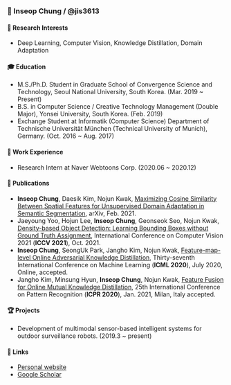 ### 👋 Inseop Chung / @jis3613

#### :wine_glass: Research Interests
- Deep Learning, Computer Vision, Knowledge Distillation, Domain Adaptation

#### :mortar_board: Education
- M.S./Ph.D. Student in Graduate School of Convergence Science and Technology, Seoul National University, South Korea. (Mar. 2019 ~ Present)
- B.S. in Computer Science / Creative Technology Management (Double Major), Yonsei University, South Korea. (Feb. 2019)
- Exchange Student at Informatik (Computer Science) Department of Technische Universität München (Technical University of Munich), Germany. (Oct. 2016 ~ Aug. 2017)
  
#### :crown: Work Experience
- Research Intern at Naver Webtoons Corp. (2020.06 ~ 2020.12)

#### :book: Publications
- **Inseop Chung**, Daesik Kim, Nojun Kwak, [Maximizing Cosine Similarity Between Spatial Features for Unsupervised Domain Adaptation in Semantic Segmentation](https://arxiv.org/pdf/2102.13002.pdf), arXiv, Feb. 2021.
- Jaeyoung Yoo, Hojun Lee, **Inseop Chung**, Geonseok Seo, Nojun Kwak, [Density-based Object Detection: Learning Bounding Boxes without Ground Truth Assignment](https://arxiv.org/abs/1911.12721.pdf), International Conference on Computer Vision 2021 (**ICCV 2021**), Oct. 2021.
- **Inseop Chung**, SeongUk Park, Jangho Kim, Nojun Kwak, [Feature-map-level Online Adversarial Knowledge Distillation](http://proceedings.mlr.press/v119/chung20a.html), Thirty-seventh International Conference on Machine Learning (**ICML 2020**), July 2020, Online, accepted.
- Jangho Kim, Minsung Hyun, **Inseop Chung**, Nojun Kwak, [Feature Fusion for Online Mutual Knowledge Distillation](https://arxiv.org/abs/1904.09058.pdf), 25th International Conference on Pattern Recognition (**ICPR 2020**), Jan. 2021, Milan, Italy accepted.

#### :trophy: Projects
- Development of multimodal sensor-based intelligent systems for outdoor surveillance robots. (2019.3 ~ present)

#### :meat_on_bone: Links
- [Personal website](http://mipal.snu.ac.kr/index.php/Inseop_Chung)
- [Google Scholar](https://scholar.google.com/citations?hl=en&user=6bFY9FgAAAAJ)


<!--
**jis3613/jis3613** is a ✨ _special_ ✨ repository because its `README.md` (this file) appears on your GitHub profile.

Here are some ideas to get you started:

- 🔭 I’m currently working on ...
- 🌱 I’m currently learning ...
- 👯 I’m looking to collaborate on ...
- 🤔 I’m looking for help with ...
- 💬 Ask me about ...
- 📫 How to reach me: ...
- 😄 Pronouns: ...
- ⚡ Fun fact: ...
-->

